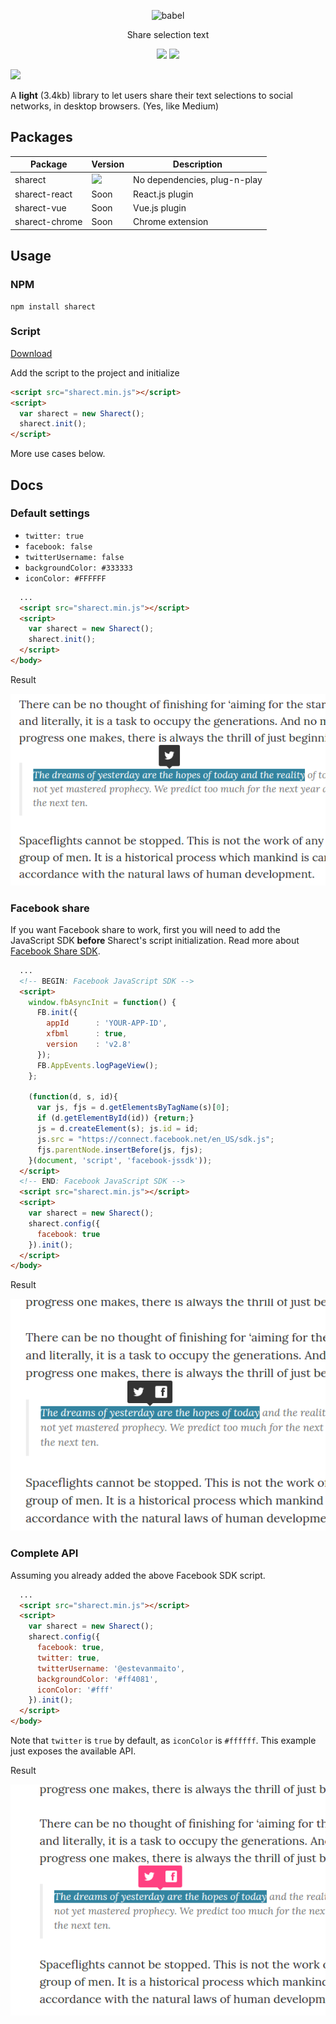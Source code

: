 <p align="center">
  <img alt="babel" src="https://68.media.tumblr.com/avatar_bc75081427e7_128.png" width="128">
</p>

<p align="center">
  Share selection text
</p>

<p align="center">
  <a href="https://www.npmjs.com/package/sharect"><img src="https://img.shields.io/npm/v/sharect.svg?style=flat-square"></a>
  <a href="https://github.com/estevanmaito/sharect"><img src="https://img.shields.io/github/downloads/sharect/sharect/total.svg?style=flat-square"></a>

  <a href="https://github.com/estevanmaito/sharect"><img src="https://img.shields.io/npm/l/sharect.svg?style=flat-square"></a>
</p>

A **light** (3.4kb) library to let users share their text selections to social networks, in desktop browsers. (Yes, like Medium)

## Packages

| Package | Version | Description |
|---------|---------|-------------|
|sharect|<a href="https://www.npmjs.com/package/sharect"><img src="https://img.shields.io/npm/v/sharect.svg?style=flat-square"></a>|No dependencies, plug-n-play|
|sharect-react|Soon|React.js plugin|
|sharect-vue|Soon|Vue.js plugin|
|sharect-chrome|Soon|Chrome extension|

## Usage

### NPM

```
npm install sharect
```

### Script

[Download]()

Add the script to the project and initialize

```html
<script src="sharect.min.js"></script>
<script>
  var sharect = new Sharect();
  sharect.init();
</script>
```

More use cases below.

## Docs

### Default settings

- ```twitter: true```
- ```facebook: false```
- ```twitterUsername: false```
- ```backgroundColor: #333333```
- ```iconColor: #FFFFFF```

```html
  ...
  <script src="sharect.min.js"></script>
  <script>
    var sharect = new Sharect();
    sharect.init();
  </script>
</body>
```

Result

![Default](./screenshots/default.png)

### Facebook share

If you want Facebook share to work, first you will need to add the JavaScript SDK **before** Sharect's script initialization. Read more about [Facebook Share SDK](https://developers.facebook.com/docs/javascript/quickstart#loading).

```html
  ...
  <!-- BEGIN: Facebook JavaScript SDK -->
  <script>
    window.fbAsyncInit = function() {
      FB.init({
        appId      : 'YOUR-APP-ID',
        xfbml      : true,
        version    : 'v2.8'
      });
      FB.AppEvents.logPageView();
    };

    (function(d, s, id){
      var js, fjs = d.getElementsByTagName(s)[0];
      if (d.getElementById(id)) {return;}
      js = d.createElement(s); js.id = id;
      js.src = "https://connect.facebook.net/en_US/sdk.js";
      fjs.parentNode.insertBefore(js, fjs);
    }(document, 'script', 'facebook-jssdk'));
  </script>
  <!-- END: Facebook JavaScript SDK -->
  <script src="sharect.min.js"></script>
  <script>
    var sharect = new Sharect();
    sharect.config({
      facebook: true
    }).init();
  </script>
</body>
```

Result

![Facebook](./screenshots/facebook.png)

### Complete API

Assuming you already added the above Facebook SDK script.

```html
  ...
  <script src="sharect.min.js"></script>
  <script>
    var sharect = new Sharect();
    sharect.config({
      facebook: true,
      twitter: true,
      twitterUsername: '@estevanmaito',
      backgroundColor: '#ff4081',
      iconColor: '#fff'
    }).init();
  </script>
</body>
```

Note that ```twitter``` is ```true``` by default, as ```iconColor``` is ```#ffffff```. This example just exposes the available API.

Result

![Complete](./screenshots/custom.png)